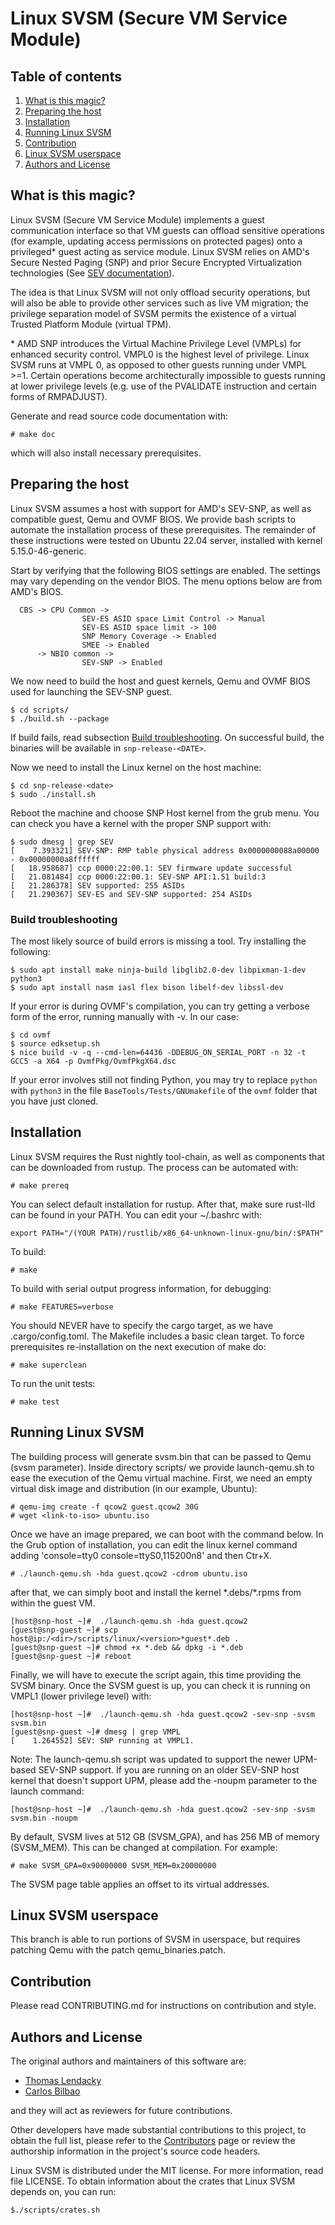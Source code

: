 # Linux SVSM (Secure VM Service Module)

## Table of contents

1. [What is this magic?](#introduction)
2. [Preparing the host](#host)
3. [Installation](#install)
4. [Running Linux SVSM](#run)
5. [Contribution](#contribute)
6. [Linux SVSM userspace](#cpl3)
7. [Authors and License](#authors)

## What is this magic? <a name="introduction"></a>

Linux SVSM (Secure VM Service Module) implements a guest communication
interface so that VM guests can offload sensitive operations (for example,
updating access permissions on protected pages) onto a privileged\* guest
acting as service module. Linux SVSM relies on AMD's Secure Nested Paging
(SNP) and prior Secure Encrypted Virtualization technologies (See
[SEV documentation](https://developer.amd.com/sev/)).

The idea is that Linux SVSM will not only offload security operations,
but will also be able to provide other services such as live VM migration;
the privilege separation model of SVSM permits the existence of a virtual
Trusted Platform Module (virtual TPM).

\* AMD SNP introduces the Virtual Machine Privilege Level (VMPLs) for
enhanced security control. VMPL0 is the highest level of privilege.
Linux SVSM runs at VMPL 0, as opposed to other guests running under
VMPL >=1. Certain operations become architecturally impossible to guests
running at lower privilege levels (e.g. use of the PVALIDATE instruction
and certain forms of RMPADJUST).

Generate and read source code documentation with:

```
# make doc
```

which will also install necessary prerequisites.

## Preparing the host <a name="host"></a>

Linux SVSM assumes a host with support for AMD's SEV-SNP, as well as
compatible guest, Qemu and OVMF BIOS. We provide bash scripts to automate
the installation process of these prerequisites. The remainder of these
instructions were tested on Ubuntu 22.04 server, installed with kernel
5.15.0-46-generic.

Start by verifying that the following BIOS settings are enabled. The
settings may vary depending on the vendor BIOS. The menu options below are
from AMD's BIOS.

```
  CBS -> CPU Common ->
                SEV-ES ASID space Limit Control -> Manual
                SEV-ES ASID space limit -> 100
                SNP Memory Coverage -> Enabled
                SMEE -> Enabled
      -> NBIO common ->
                SEV-SNP -> Enabled
```

We now need to build the host and guest kernels, Qemu and OVMF BIOS used for
launching the SEV-SNP guest.

```
$ cd scripts/
$ ./build.sh --package
```

If build fails, read subsection [Build troubleshooting](#trouble-build). On
successful build, the binaries will be available in `snp-release-<DATE>`.

Now we need to install the Linux kernel on the host machine:

```
$ cd snp-release-<date>
$ sudo ./install.sh
```

Reboot the machine and choose SNP Host kernel from the grub menu. You can
check you have a kernel with the proper SNP support with:

```
$ sudo dmesg | grep SEV
[    7.393321] SEV-SNP: RMP table physical address 0x0000000088a00000 - 0x00000000a8ffffff
[   18.958687] ccp 0000:22:00.1: SEV firmware update successful
[   21.081484] ccp 0000:22:00.1: SEV-SNP API:1.51 build:3
[   21.286378] SEV supported: 255 ASIDs
[   21.290367] SEV-ES and SEV-SNP supported: 254 ASIDs
```

### Build troubleshooting <a name="trouble-build"></a>

The most likely source of build errors is missing a tool. Try installing
the following:

```
$ sudo apt install make ninja-build libglib2.0-dev libpixman-1-dev python3
$ sudo apt install nasm iasl flex bison libelf-dev libssl-dev
```

If your error is during OVMF's compilation, you can try getting a verbose
form of the error, running manually with -v. In our case:

```
$ cd ovmf
$ source edksetup.sh
$ nice build -v -q --cmd-len=64436 -DDEBUG_ON_SERIAL_PORT -n 32 -t GCC5 -a X64 -p OvmfPkg/OvmfPkgX64.dsc
```

If your error involves still not finding Python, you may try to replace `python`
with `python3` in the file `BaseTools/Tests/GNUmakefile` of the `ovmf` folder
that you have just cloned.

## Installation <a name="install"></a>

Linux SVSM requires the Rust nightly tool-chain, as well as components that
can be downloaded from rustup. The process can be automated with:

```
# make prereq
```

You can select default installation for rustup. After that, make sure rust-lld
can be found in your PATH. You can edit your ~/.bashrc with:

```
export PATH="/(YOUR PATH)/rustlib/x86_64-unknown-linux-gnu/bin/:$PATH"
```

To build:

```
# make
```

To build with serial output progress information, for debugging:

```
# make FEATURES=verbose
```

You should NEVER have to specify the cargo target, as we have
.cargo/config.toml. The Makefile includes a basic clean target. To
force prerequisites re-installation on the next execution of make do:

```
# make superclean
```

To run the unit tests:

```
# make test
```

## Running Linux SVSM <a name="run"></a>

The building process will generate svsm.bin that can be passed to Qemu (svsm
parameter). Inside directory scripts/ we provide launch-qemu.sh to ease the
execution of the Qemu virtual machine. First, we need an empty virtual disk
image and distribution (in our example, Ubuntu):

```
# qemu-img create -f qcow2 guest.qcow2 30G
# wget <link-to-iso> ubuntu.iso
```

Once we have an image prepared, we can boot with the command below. In the
Grub option of installation, you can edit the linux kernel command adding
'console=tty0 console=ttyS0,115200n8' and then Ctr+X.

```
# ./launch-qemu.sh -hda guest.qcow2 -cdrom ubuntu.iso
```

after that, we can simply boot and install the kernel \*.debs/\*.rpms from
within the guest VM.

```
[host@snp-host ~]#  ./launch-qemu.sh -hda guest.qcow2
[guest@snp-guest ~]# scp host@ip:/<dir>/scripts/linux/<version>*guest*.deb .
[guest@snp-guest ~]# chmod +x *.deb && dpkg -i *.deb
[guest@snp-guest ~]# reboot
```

Finally, we will have to execute the script again, this time providing the
SVSM binary. Once the SVSM guest is up, you can check it is running on
VMPL1 (lower privilege level) with:

```
[host@snp-host ~]#  ./launch-qemu.sh -hda guest.qcow2 -sev-snp -svsm svsm.bin
[guest@snp-guest ~]# dmesg | grep VMPL
[    1.264552] SEV: SNP running at VMPL1.
```

Note: The launch-qemu.sh script was updated to support the newer UPM-based
SEV-SNP support. If you are running on an older SEV-SNP host kernel that
doesn't support UPM, please add the -noupm parameter to the launch command:

```
[host@snp-host ~]#  ./launch-qemu.sh -hda guest.qcow2 -sev-snp -svsm svsm.bin -noupm
```

By default, SVSM lives at 512 GB (SVSM\_GPA), and has 256 MB of memory
(SVSM\_MEM). This can be changed at compilation. For example:

```
# make SVSM_GPA=0x90000000 SVSM_MEM=0x20000000
```

The SVSM page table applies an offset to its virtual addresses.

## Linux SVSM userspace <a name="cpl3"></a>

This branch is able to run portions of SVSM in userspace, but requires
patching Qemu with the patch qemu\_binaries.patch.

## Contribution <a name="contribute"></a>

Please read CONTRIBUTING.md for instructions on contribution and style.

## Authors and License <a name="authors"></a>

The original authors and maintainers of this software are:

- [Thomas Lendacky](https://github.com/tlendacky)
- [Carlos Bilbao](https://github.com/Zildj1an)

and they will act as reviewers for future contributions.

Other developers have made substantial contributions to this project, to
obtain the full list, please refer to the [Contributors](https://github.com/AMDESE/linux-svsm/graphs/contributors)
page or review the authorship information in the project's source code
headers.

Linux SVSM is distributed under the MIT license. For more information, read
file LICENSE. To obtain information about the crates that Linux SVSM
depends on, you can run:

```
$./scripts/crates.sh
```
